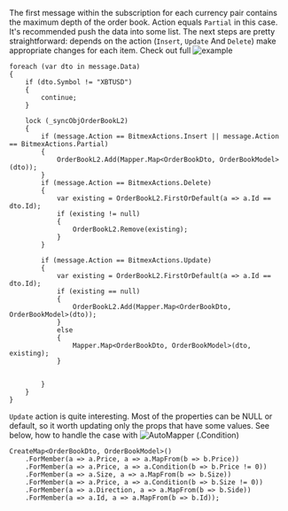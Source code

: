 
The first message within the subscription for each currency pair contains the maximum depth of the order book. Action equals `Partial` in this case. It's recommended push the data into some list.
The next steps are pretty straightforward: depends on the action (`Insert`, `Update`  And `Delete`) make appropriate changes for each item.
Check out full ![example](https://github.com/semashkinvg/Bitmex.NET/blob/master/Bitmex.NET.Example/MainWindowViewModel.cs)

```
foreach (var dto in message.Data)
{
	if (dto.Symbol != "XBTUSD")
	{
		continue;
	}

	lock (_syncObjOrderBookL2)
	{
		if (message.Action == BitmexActions.Insert || message.Action == BitmexActions.Partial)
		{
			OrderBookL2.Add(Mapper.Map<OrderBookDto, OrderBookModel>(dto));
		}
		if (message.Action == BitmexActions.Delete)
		{
			var existing = OrderBookL2.FirstOrDefault(a => a.Id == dto.Id);
			if (existing != null)
			{
				OrderBookL2.Remove(existing);
			}
		}

		if (message.Action == BitmexActions.Update)
		{
			var existing = OrderBookL2.FirstOrDefault(a => a.Id == dto.Id);
			if (existing == null)
			{
				OrderBookL2.Add(Mapper.Map<OrderBookDto, OrderBookModel>(dto));
			}
			else
			{
				Mapper.Map<OrderBookDto, OrderBookModel>(dto, existing);
			}


		}
	}
}
```

`Update` action is quite interesting. Most of the properties can be NULL or default, so it worth updating only the props that have some values. See below, how to handle the case with ![AutoMapper](https://github.com/AutoMapper/AutoMapper) (.Condition)

```
CreateMap<OrderBookDto, OrderBookModel>()
	.ForMember(a => a.Price, a => a.MapFrom(b => b.Price))
	.ForMember(a => a.Price, a => a.Condition(b => b.Price != 0))
	.ForMember(a => a.Size, a => a.MapFrom(b => b.Size))
	.ForMember(a => a.Price, a => a.Condition(b => b.Size != 0))
	.ForMember(a => a.Direction, a => a.MapFrom(b => b.Side))
	.ForMember(a => a.Id, a => a.MapFrom(b => b.Id));
```
